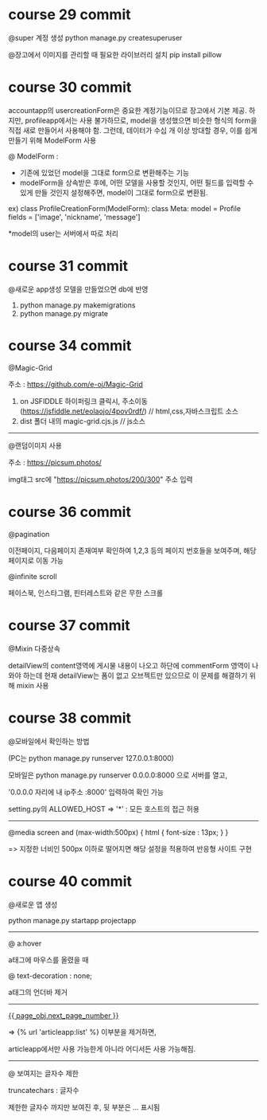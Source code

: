 # course 29 commit

@super 계정 생성
python manage.py createsuperuser 

@장고에서 이미지를 관리할 때 필요한 라이브러리 설치
pip install pillow

# course 30 commit

accountapp의 usercreationForm은 중요한 계정기능이므로 장고에서 기본 제공.
하지만, profileapp에서는 사용 불가하므로, model을 생성했으면 비슷한 형식의 form을 직접 새로 만들어서 사용해야 함.
그런데, 데이터가 수십 개 이상 방대할 경우, 이를 쉽게 만들기 위해 ModelForm 사용

@ ModelForm :
- 기존에 있었던 model을 그대로 form으로 변환해주는 기능
- modelForm을 상속받은 후에, 어떤 모델을 사용할 것인지, 어떤 필드를 입력할 수 있게 만들 것인지 설정해주면, model이 그대로 form으로 변환됨.

ex) 
class ProfileCreationForm(ModelForm):
   class Meta:
      model = Profile
      fields = ['image', 'nickname', 'message']

*model의 user는 서버에서 따로 처리

# course 31 commit

@새로운 app생성
모델을 만들었으면 db에 반영
1) python manage.py makemigrations
2) python manage.py migrate

# course 34 commit 
@Magic-Grid 

주소 : https://github.com/e-oj/Magic-Grid
1) on JSFIDDLE 하이퍼링크 클릭시, 주소이동 (https://jsfiddle.net/eolaojo/4pov0rdf/)  // html,css,자바스크립트 소스
2) dist 폴더 내의 magic-grid.cjs.js  // js소스

---
@랜덤이미지 사용 

주소 : https://picsum.photos/

img태그 src에 "https://picsum.photos/200/300" 주소 입력

# course 36 commit

@pagination

이전페이지, 다음페이지 존재여부 확인하여 1,2,3 등의 페이지 번호들을 보여주며, 해당 페이지로 이동 가능

@infinite scroll 

페이스북, 인스타그램, 핀터레스트와 같은 무한 스크롤

# course 37 commit

@Mixin 다중상속

detailView의 content영역에 게시물 내용이 나오고 
하단에 commentForm 영역이 나와야 하는데 
현재 detailView는 폼이 없고 오브젝트만 있으므로
이 문제를 해결하기 위해 mixin 사용


# course 38 commit

@모바일에서 확인하는 방법

(PC는 python manage.py runserver 127.0.0.1:8000)

모바일은 python manage.py runserver 0.0.0.0:8000 으로 서버를 열고, 

'0.0.0.0 자리에 내 ip주소 :8000' 입력하여 확인 가능

setting.py의 ALLOWED_HOST => '*' : 모든 호스트의 접근 허용

---
@media screen and (max-width:500px) {
    html {
        font-size : 13px;
    }
}

=> 지정한 너비인 500px 이하로 떨어지면 해당 설정을 적용하여 반응형 사이트 구현

# course 40 commit

@새로운 앱 생성

python manage.py startapp projectapp

---
@ a:hover 

a태그에 마우스를 올렸을 때

@ text-decoration : none;

a태그의 언더바 제거

---
<a href="{% url 'articleapp:list' %}?page={{ page_obj.next_page_number }}"
       class="btn btn-secondary rounded-pill">
        {{ page_obj.next_page_number }}
</a>

=> {% url 'articleapp:list' %} 이부분을 제거하면, 

articleapp에서만 사용 가능한게 아니라 어디서든 사용 가능해짐.

---
@ 보여지는 글자수 제한

truncatechars : 글자수

제한한 글자수 까지만 보여진 후, 뒷 부분은 ... 표시됨